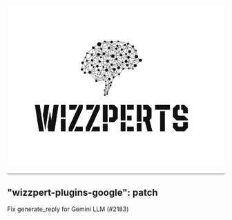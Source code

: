 ![Wizzpert Logo](wizzpert-plugins/assets/logo.png)

---
"wizzpert-plugins-google": patch
---

Fix generate_reply for Gemini LLM (#2183)
